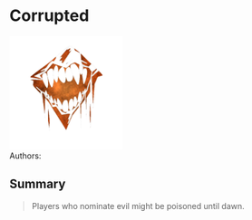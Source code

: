 # Corrupted
<img src="https://raw.githubusercontent.com/yoyosource/BOTC-HomeBrew/master/Minion/Corrupted/image.png" alt="drawing" width="200"/>\
Authors: 

## Summary
> Players who nominate evil might be poisoned until dawn.

